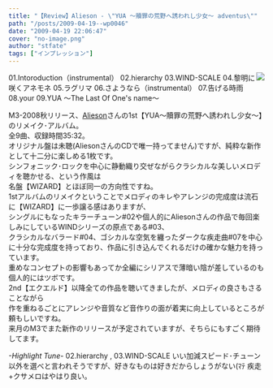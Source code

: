 ```yaml
---
title: "【Review】Alieson - \"YUA ～贖罪の荒野へ誘われし少女～ adventus\""
path: "/posts/2009-04-19--wp0046"
date: "2009-04-19 22:06:47"
cover: "no-image.png"
author: "stfate"
tags: ["インプレッション"]
---
```


<style type="text/css">
<!--
p {white-space: pre-wrap};
-->
</style>

<div style="float:right"><a href="http://www.alieson.net/html/" target="_blank"><img src="http://www.alieson.net/html/yua_ad/img/banner02.jpg" class="image" /></a></div>
<div class="tracklist">01.Intoroduction（instrumental）
<span class="red">02.hierarchy</span>
<span class="red">03.WIND-SCALE</span>
04.黎明に咲くアネモネ
05.ラグリマ
06.さようなら（instrumental）
07.告げる時雨
08.your
09.YUA ～The Last Of One's name～</div><div class="entry_clear"></div>

<!--more-->
M3-2008秋リリース、<a href="http://www.alieson.net/html/" target="_blank">Alieson</a>さんの1st【YUA～贖罪の荒野へ誘われし少女～】のリメイク･アルバム。
全9曲、収録時間35:32。
オリジナル盤は未聴(AliesonさんのCDで唯一持ってません)ですが、純粋な新作として十二分に楽しめる1枚です。
シンフォニック･ロックを中心に静動織り交ぜながらクラシカルな美しいメロディを聴かせる、という作風は
名盤【WIZARD】とほぼ同一の方向性ですね。
1stアルバムのリメイクということでメロディのキレやアレンジの完成度は流石に【WIZARD】に一歩譲る感はありますが、
シングルにもなったキラーチューン#02や個人的にAliesonさんの作品で毎回楽しみにしているWINDシリーズの原点である#03、
クラシカルなバラード#04、ゴシカルな空気を纏ったダークな疾走曲#07を中心に十分な完成度を持っており、作品に引き込んでくれるだけの確かな魅力を持っています。
重めなコンセプトの影響もあってか全編にシリアスで薄暗い陰が差しているのも個人的にはツボです。
2nd【エクエルド】以降全ての作品を聴いてきましたが、メロディの良さもさることながら
作を重ねるごとにアレンジや音質など音作りの面が着実に向上しているところが頼もしいですね。
来月のM3でまた新作のリリースが予定されていますが、そちらにもすごく期待してます。
<div class="highlight"><em>-Highlight Tune-</em>
<span class="red">02.hierarchy , 03.WIND-SCALE</span>
いい加減スピード･チューン以外を選べと言われそうですが、好きなものは好きだからしょうがない(ﾏﾃ
疾走+クサメロはやはり良い。</div>
